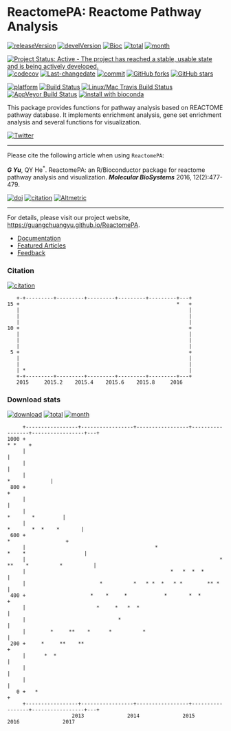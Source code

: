 ReactomePA: Reactome Pathway Analysis
=====================================

[![releaseVersion](https://img.shields.io/badge/release%20version-1.18.1-green.svg?style=flat)](https://bioconductor.org/packages/ReactomePA) [![develVersion](https://img.shields.io/badge/devel%20version-1.19.1-green.svg?style=flat)](https://github.com/GuangchuangYu/ReactomePA) [![Bioc](http://www.bioconductor.org/shields/years-in-bioc/clusterProfiler.svg)](https://www.bioconductor.org/packages/devel/bioc/html/clusterProfiler.html#since) [![total](https://img.shields.io/badge/downloads-25490/total-blue.svg?style=flat)](https://bioconductor.org/packages/stats/bioc/ReactomePA) [![month](https://img.shields.io/badge/downloads-997/month-blue.svg?style=flat)](https://bioconductor.org/packages/stats/bioc/ReactomePA)

[![Project Status: Active - The project has reached a stable, usable state and is being actively developed.](http://www.repostatus.org/badges/latest/active.svg)](http://www.repostatus.org/#active) [![codecov](https://codecov.io/gh/GuangchuangYu/ReactomePA/branch/master/graph/badge.svg)](https://codecov.io/gh/GuangchuangYu/ReactomePA/) [![Last-changedate](https://img.shields.io/badge/last%20change-2016--12--20-green.svg)](https://github.com/GuangchuangYu/ReactomePA/commits/master) [![commit](http://www.bioconductor.org/shields/commits/bioc/ReactomePA.svg)](https://www.bioconductor.org/packages/devel/bioc/html/ReactomePA.html#svn_source) [![GitHub forks](https://img.shields.io/github/forks/GuangchuangYu/ReactomePA.svg)](https://github.com/GuangchuangYu/ReactomePA/network) [![GitHub stars](https://img.shields.io/github/stars/GuangchuangYu/ReactomePA.svg)](https://github.com/GuangchuangYu/ReactomePA/stargazers)

[![platform](http://www.bioconductor.org/shields/availability/devel/ReactomePA.svg)](https://www.bioconductor.org/packages/devel/bioc/html/ReactomePA.html#archives) [![Build Status](http://www.bioconductor.org/shields/build/devel/bioc/ReactomePA.svg)](https://bioconductor.org/checkResults/devel/bioc-LATEST/ReactomePA/) [![Linux/Mac Travis Build Status](https://img.shields.io/travis/GuangchuangYu/ReactomePA/master.svg?label=Mac%20OSX%20%26%20Linux)](https://travis-ci.org/GuangchuangYu/ReactomePA) [![AppVeyor Build Status](https://img.shields.io/appveyor/ci/Guangchuangyu/ReactomePA/master.svg?label=Windows)](https://ci.appveyor.com/project/GuangchuangYu/ReactomePA) [![install with bioconda](https://img.shields.io/badge/install%20with-bioconda-green.svg?style=flat)](http://bioconda.github.io/recipes/bioconductor-reactomepa/README.html)

This package provides functions for pathway analysis based on REACTOME pathway database. It implements enrichment analysis, gene set enrichment analysis and several functions for visualization.

[![Twitter](https://img.shields.io/twitter/url/https/github.com/GuangchuangYu/ReactomePA.svg?style=social)](https://twitter.com/intent/tweet?hashtags=ReactomePA&url=http://pubs.rsc.org/en/Content/ArticleLanding/2016/MB/C5MB00663E#!divAbstract)

------------------------------------------------------------------------

Please cite the following article when using `ReactomePA`:

***G Yu***, QY He<sup>\*</sup>. ReactomePA: an R/Bioconductor package for reactome pathway analysis and visualization. ***Molecular BioSystems*** 2016, 12(2):477-479.

[![doi](https://img.shields.io/badge/doi-10.1039/c5mb00663e-green.svg?style=flat)](http://dx.doi.org/10.1039/c5mb00663e) [![citation](https://img.shields.io/badge/cited%20by-16-green.svg?style=flat)](https://scholar.google.com.hk/scholar?oi=bibs&hl=en&cites=3311691878690959578) [![Altmetric](https://img.shields.io/badge/Altmetric-14-green.svg?style=flat)](https://www.altmetric.com/details/4796667)

------------------------------------------------------------------------

For details, please visit our project website, <https://guangchuangyu.github.io/ReactomePA>.

-   [Documentation](https://guangchuangyu.github.io/ReactomePA/documentation/)
-   [Featured Articles](https://guangchuangyu.github.io/ReactomePA/featuredArticles/)
-   [Feedback](https://guangchuangyu.github.io/ReactomePA/#feedback)

### Citation

[![citation](https://img.shields.io/badge/cited%20by-16-green.svg?style=flat)](https://scholar.google.com.hk/scholar?oi=bibs&hl=en&cites=3311691878690959578)

       +-+---------+---------+---------+---------+---------+---+
    15 +                                                   *   +
       |                                                       |
       |                                                       |
       |                                                       |
    10 +                                                       +
       |                                                       |
       |                                                       |
       |                                                       |
     5 +                                                       +
       |                                                       |
       |                                                       |
       | *                                                     |
       +-+---------+---------+---------+---------+---------+---+
       2015     2015.2    2015.4    2015.6    2015.8     2016   

### Download stats

[![download](http://www.bioconductor.org/shields/downloads/ReactomePA.svg)](https://bioconductor.org/packages/stats/bioc/ReactomePA/) [![total](https://img.shields.io/badge/downloads-25490/total-blue.svg?style=flat)](https://bioconductor.org/packages/stats/bioc/ReactomePA) [![month](https://img.shields.io/badge/downloads-997/month-blue.svg?style=flat)](https://bioconductor.org/packages/stats/bioc/ReactomePA)

         +-----------------+-----------------+-----------------+-----------------+-----------------+---+
    1000 +                                                                                      * *    +
         |                                                                                             |
         |                                                                                             |
         |                                                                               *             |
     800 +                                                                                             +
         |                                                                                             |
         |                                                                           *       *         |
         |                                                                     *       *  *    *       |
     600 +                                                                          *                  +
         |                                          *                         *    *                   |
         |                                                               * **    *          *          |
         |                                               *   *  *  *                                   |
         |                        *          *   * *  *   * *        ** *                              |
     400 +                     *    *     *            *       *  *                                    +
         |                       *     *   *  *                                                        |
         |                              *                                                              |
         |        *     **    *      *          *                                                      |
     200 +     *     **    **                                                                          +
         |      *  *                                                                                   |
         |                                                                                             |
         |                                                                                             |
       0 +   *                                                                                         +
         +-----------------+-----------------+-----------------+-----------------+-----------------+---+
                         2013              2014              2015              2016              2017
